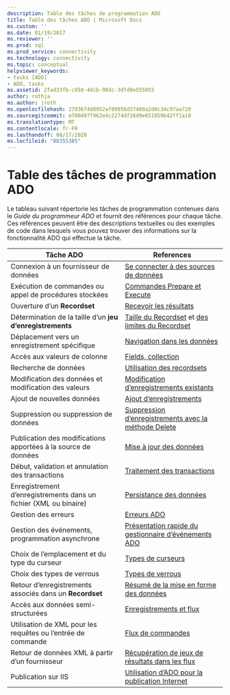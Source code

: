 ```yaml
---
description: Table des tâches de programmation ADO
title: Table des tâches ADO | Microsoft Docs
ms.custom: ''
ms.date: 01/19/2017
ms.reviewer: ''
ms.prod: sql
ms.prod_service: connectivity
ms.technology: connectivity
ms.topic: conceptual
helpviewer_keywords:
- tasks [ADO]
- ADO, tasks
ms.assetid: 2fad33fb-c858-4dcb-98dc-3dfd0e555055
author: rothja
ms.author: jroth
ms.openlocfilehash: 2793674d8952af09856d37400a2d0c34c97aa720
ms.sourcegitcommit: e700497f962e4c2274df16d9e651059b42ff1a10
ms.translationtype: MT
ms.contentlocale: fr-FR
ms.lasthandoff: 08/17/2020
ms.locfileid: "88355385"
---
```

# <a name="ado-programming-task-table"></a>Table des tâches de programmation ADO
Le tableau suivant répertorie les tâches de programmation contenues dans le *Guide du programmeur ADO* et fournit des références pour chaque tâche. Ces références peuvent être des descriptions textuelles ou des exemples de code dans lesquels vous pouvez trouver des informations sur la fonctionnalité ADO qui effectue la tâche.

|Tâche ADO|References|
|--------------|----------------|
|Connexion à un fournisseur de données|[Se connecter à des sources de données](../../ado/guide/data/connecting-to-data-sources.md)|
|Exécution de commandes ou appel de procédures stockées|[Commandes Prepare et Execute](../../ado/guide/data/preparing-and-executing-commands.md)|
|Ouverture d’un **Recordset**|[Recevoir les résultats](../../ado/guide/data/receiving-results.md)|
|Détermination de la taille d’un **jeu d’enregistrements**|[Taille du Recordset](../../ado/guide/data/current-record-and-size-of-recordset.md) et [des limites du Recordset](../../ado/guide/data/boundaries-of-a-recordset.md)|
|Déplacement vers un enregistrement spécifique|[Navigation dans les données](../../ado/guide/data/navigating-through-data.md)|
|Accès aux valeurs de colonne|[Fields, collection](../../ado/guide/data/the-fields-collection.md)|
|Recherche de données|[Utilisation des recordsets](../../ado/guide/data/working-with-recordsets.md)|
|Modification des données et modification des valeurs|[Modification d’enregistrements existants](../../ado/guide/data/editing-existing-records.md)|
|Ajout de nouvelles données|[Ajout d’enregistrements](../../ado/guide/data/adding-records.md)|
|Suppression ou suppression de données|[Suppression d’enregistrements avec la méthode Delete](../../ado/guide/data/deleting-records-using-the-delete-method.md)|
|Publication des modifications apportées à la source de données|[Mise à jour des données](../../ado/guide/data/updating-data.md)|
|Début, validation et annulation des transactions|[Traitement des transactions](../../ado/guide/data/transaction-processing.md)|
|Enregistrement d’enregistrements dans un fichier (XML ou binaire)|[Persistance des données](../../ado/guide/data/persisting-data.md)|
|Gestion des erreurs|[Erreurs ADO](../../ado/guide/data/ado-errors.md)|
|Gestion des événements, programmation asynchrone|[Présentation rapide du gestionnaire d’événements ADO](../../ado/guide/data/ado-event-handler-summary.md)|
|Choix de l’emplacement et du type du curseur|[Types de curseurs](../../ado/guide/data/types-of-cursors-ado.md)|
|Choix des types de verrous|[Types de verrous](../../ado/guide/data/types-of-locks.md)|
|Retour d’enregistrements associés dans un **Recordset**|[Résumé de la mise en forme des données](../../ado/guide/data/data-shaping-overview.md)|
|Accès aux données semi-structurées|[Enregistrements et flux](../../ado/guide/data/records-and-streams.md)|
|Utilisation de XML pour les requêtes ou l’entrée de commande|[Flux de commandes](../../ado/guide/data/command-streams.md)|
|Retour de données XML à partir d’un fournisseur|[Récupération de jeux de résultats dans les flux](../../ado/guide/data/retrieving-resultsets-into-streams.md)|
|Publication sur IIS|[Utilisation d’ADO pour la publication Internet](../../ado/guide/data/using-ado-for-internet-publishing.md)|
